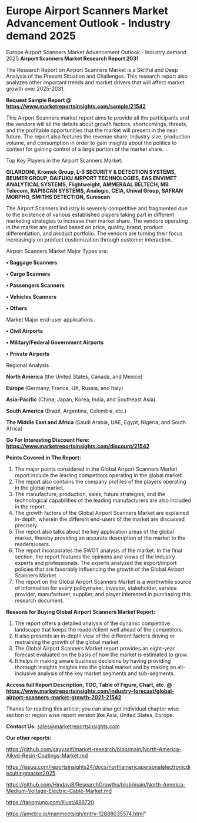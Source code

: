 # Europe Airport Scanners Market Advancement Outlook - Industry demand 2025
Europe Airport Scanners Market Advancement Outlook - Industry demand 2025
<strong>Airport Scanners Market Research Report 2031</strong>

The Research Report on Airport Scanners Market is a Skillful and Deep Analysis of the Present Situation and Challenges. This research report also analyzes other important trends and market drivers that will affect market growth over 2025-2031.

<strong>Request Sample Report @ <a href=https://www.marketreportsinsights.com/sample/21542>https://www.marketreportsinsights.com/sample/21542</a></strong>

This Airport Scanners market report aims to provide all the participants and the vendors will all the details about growth factors, shortcomings, threats, and the profitable opportunities that the market will present in the near future. The report also features the revenue share, industry size, production volume, and consumption in order to gain insights about the politics to contest for gaining control of a large portion of the market share.

Top Key Players in the Airport Scanners Market:

<strong>GILARDONI, Kromek Group, L-3 SECURITY & DETECTION SYSTEMS, BEUMER GROUP, DAIFUKU AIRPORT TECHNOLOGIES, EAS ENVIMET ANALYTICAL SYSTEMS, Flightweight, AMMERAAL BELTECH, MB Telecom, RAPISCAN SYSTEMS, Analogic, CEIA, Unival Group, SAFRAN MORPHO, SMITHS DETECTION, Surescan</strong>

The Airport Scanners Industry is severely competitive and fragmented due to the existence of various established players taking part in different marketing strategies to increase their market share. The vendors operating in the market are profiled based on price, quality, brand, product differentiation, and product portfolio. The vendors are turning their focus increasingly on product customization through customer interaction.

Airport Scanners Market Major Types are:

<strong>• Baggage Scanners

• Cargo Scanners

• Passengers Scanners

• Vehicles Scanners

• Others</strong>

Market Major end-user applications :

<strong>• Civil Airports

• Military/Federal Government Airports

• Private Airports</strong>

Regional Analysis

</u><strong><b>North America</b></strong> (the United States, Canada, and Mexico)

<strong><b>Europe </b></strong>(Germany, France, UK, Russia, and Italy)

<strong><b>Asia-Pacific</b></strong> (China, Japan, Korea, India, and Southeast Asia)

<strong><b>South America</b></strong> (Brazil, Argentina, Colombia, etc.)

<strong><b>The Middle East and Africa</b></strong> (Saudi Arabia, UAE, Egypt, Nigeria, and South Africa)

<strong>Go For Interesting Discount Here: <a href=https://www.marketreportsinsights.com/discount/21542>https://www.marketreportsinsights.com/discount/21542</a></strong>

<strong>Points Covered in The Report:</strong>
<ol>
  <li>The major points considered in the Global Airport Scanners Market report include the leading competitors operating in the global market.</li>
  <li>The report also contains the company profiles of the players operating in the global market.</li>
  <li>The manufacture, production, sales, future strategies, and the technological capabilities of the leading manufacturers are also included in the report.</li>
  <li>The growth factors of the Global Airport Scanners Market are explained in-depth, wherein the different end-users of the market are discussed precisely.</li>
  <li>The report also talks about the key application areas of the global market, thereby providing an accurate description of the market to the readers/users.</li>
  <li>The report incorporates the SWOT analysis of the market. In the final section, the report features the opinions and views of the industry experts and professionals. The experts analyzed the export/import policies that are favorably influencing the growth of the Global Airport Scanners Market.</li>
  <li>The report on the Global Airport Scanners Market is a worthwhile source of information for every policymaker, investor, stakeholder, service provider, manufacturer, supplier, and player interested in purchasing this research document.</li>
</ol>
<strong>Reasons for Buying Global Airport Scanners Market Report:</strong>

<ol>
  <li>The report offers a detailed analysis of the dynamic competitive landscape that keeps the reader/client well ahead of the competitors.</li>
  <li>It also presents an in-depth view of the different factors driving or restraining the growth of the global market.</li>
  <li>The Global Airport Scanners Market report provides an eight-year forecast evaluated on the basis of how the market is estimated to grow.</li>
  <li>It helps in making aware business decisions by having providing thorough insights insights into the global market and by making an all-inclusive analysis of the key market segments and sub-segments.</li>
</ol>
<strong>Access full Report Description, TOC, Table of Figure, Chart, etc. @ <a href=https://www.marketreportsinsights.com/industry-forecast/global-airport-scanners-market-growth-2021-21542>https://www.marketreportsinsights.com/industry-forecast/global-airport-scanners-market-growth-2021-21542</a></strong>


Thanks for reading this article; you can also get individual chapter wise section or region wise report version like Asia, United States, Europe.

<strong>Contact Us:</strong>
sales@marketreportsinsights.com

<strong>Our other reports:</strong>

<a href=https://github.com/sayysaif/market-research/blob/main/North-America-Alkyd-Resin-Coatings-Market.md>https://github.com/sayysaif/market-research/blob/main/North-America-Alkyd-Resin-Coatings-Market.md</a>

<a href=https://issuu.com/reportsinsights24/docs/northamericapersonalelectronicdiecuttingmarket2025>https://issuu.com/reportsinsights24/docs/northamericapersonalelectronicdiecuttingmarket2025</a>

<a href=https://github.com/Hindavi8/ResearchGrowths/blob/main/North-America-Medium-Voltage-Electric-Cable-Market.md>https://github.com/Hindavi8/ResearchGrowths/blob/main/North-America-Medium-Voltage-Electric-Cable-Market.md</a>

<a href=https://tanomuno.com/illust/488720>https://tanomuno.com/illust/488720</a>

<a href=https://ameblo.jp/manmeetsigh/entry-12888035574.html>https://ameblo.jp/manmeetsigh/entry-12888035574.html</a>"
